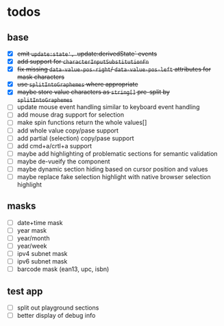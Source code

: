 # todos

## base

- [x] ~~emit `update:state', `update:derivedState` events~~
- [x] ~~add support for `characterInputSubstitutionFn`~~
- [x] ~~fix missing `data-value-pos-right`/ `data-value-pos-left` attributes for mask characters~~
- [x] ~~use `splitIntoGraphemes` where appropriate~~
- [x] ~~maybe store value characters as `string[]` pre-split by `splitIntoGraphemes`~~
- [ ] update mouse event handling similar to keyboard event handling
- [ ] add mouse drag support for selection
- [ ] make spin functions return the whole values[]
- [ ] add whole value copy/pase support
- [ ] add partial (selection) copy/pase support
- [ ] add cmd+a/crtl+a support
- [ ] maybe add highlighting of problematic sections for semantic validation
- [ ] maybe de-vueify the component
- [ ] maybe dynamic section hiding based on cursor position and values
- [ ] maybe replace fake selection highlight with native browser selection highlight

## masks 

- [ ] date+time mask
- [ ] year mask
- [ ] year/month
- [ ] year/week
- [ ] ipv4 subnet mask
- [ ] ipv6 subnet mask
- [ ] barcode mask (ean13, upc, isbn)

## test app

- [ ] split out playground sections
- [ ] better display of debug info
